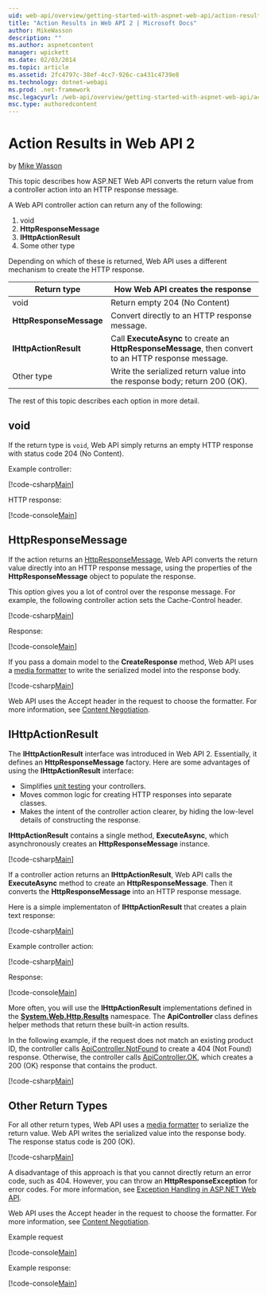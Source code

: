 ```yaml
---
uid: web-api/overview/getting-started-with-aspnet-web-api/action-results
title: "Action Results in Web API 2 | Microsoft Docs"
author: MikeWasson
description: ""
ms.author: aspnetcontent
manager: wpickett
ms.date: 02/03/2014
ms.topic: article
ms.assetid: 2fc4797c-38ef-4cc7-926c-ca431c4739e8
ms.technology: dotnet-webapi
ms.prod: .net-framework
msc.legacyurl: /web-api/overview/getting-started-with-aspnet-web-api/action-results
msc.type: authoredcontent
---
```

Action Results in Web API 2
====================
by [Mike Wasson](https://github.com/MikeWasson)

This topic describes how ASP.NET Web API converts the return value from a controller action into an HTTP response message.

A Web API controller action can return any of the following:

1. void
2. **HttpResponseMessage**
3. **IHttpActionResult**
4. Some other type

Depending on which of these is returned, Web API uses a different mechanism to create the HTTP response.

| Return type | How Web API creates the response |
| --- | --- |
| void | Return empty 204 (No Content) |
| **HttpResponseMessage** | Convert directly to an HTTP response message. |
| **IHttpActionResult** | Call **ExecuteAsync** to create an **HttpResponseMessage**, then convert to an HTTP response message. |
| Other type | Write the serialized return value into the response body; return 200 (OK). |

The rest of this topic describes each option in more detail.

## void

If the return type is `void`, Web API simply returns an empty HTTP response with status code 204 (No Content).

Example controller:

[!code-csharp[Main](action-results/samples/sample1.cs)]

HTTP response:

[!code-console[Main](action-results/samples/sample2.cmd)]

## HttpResponseMessage

If the action returns an [HttpResponseMessage](https://msdn.microsoft.com/en-us/library/system.net.http.httpresponsemessage.aspx), Web API converts the return value directly into an HTTP response message, using the properties of the **HttpResponseMessage** object to populate the response.

This option gives you a lot of control over the response message. For example, the following controller action sets the Cache-Control header.

[!code-csharp[Main](action-results/samples/sample3.cs)]

Response:

[!code-console[Main](action-results/samples/sample4.cmd?highlight=2)]

If you pass a domain model to the **CreateResponse** method, Web API uses a [media formatter](../formats-and-model-binding/media-formatters.md) to write the serialized model into the response body.

[!code-csharp[Main](action-results/samples/sample5.cs)]

Web API uses the Accept header in the request to choose the formatter. For more information, see [Content Negotiation](../formats-and-model-binding/content-negotiation.md).

## IHttpActionResult

The **IHttpActionResult** interface was introduced in Web API 2. Essentially, it defines an **HttpResponseMessage** factory. Here are some advantages of using the **IHttpActionResult** interface:

- Simplifies [unit testing](../testing-and-debugging/unit-testing-controllers-in-web-api.md) your controllers.
- Moves common logic for creating HTTP responses into separate classes.
- Makes the intent of the controller action clearer, by hiding the low-level details of constructing the response.

**IHttpActionResult** contains a single method, **ExecuteAsync**, which asynchronously creates an **HttpResponseMessage** instance.

[!code-csharp[Main](action-results/samples/sample6.cs)]

If a controller action returns an **IHttpActionResult**, Web API calls the **ExecuteAsync** method to create an **HttpResponseMessage**. Then it converts the **HttpResponseMessage** into an HTTP response message.

Here is a simple implementaton of **IHttpActionResult** that creates a plain text response:

[!code-csharp[Main](action-results/samples/sample7.cs)]

Example controller action:

[!code-csharp[Main](action-results/samples/sample8.cs)]

Response:

[!code-console[Main](action-results/samples/sample9.cmd)]

More often, you will use the **IHttpActionResult** implementations defined in the **[System.Web.Http.Results](https://msdn.microsoft.com/en-us/library/system.web.http.results.aspx)** namespace. The **ApiController** class defines helper methods that return these built-in action results.

In the following example, if the request does not match an existing product ID, the controller calls [ApiController.NotFound](https://msdn.microsoft.com/en-us/library/system.web.http.apicontroller.notfound.aspx) to create a 404 (Not Found) response. Otherwise, the controller calls [ApiController.OK](https://msdn.microsoft.com/en-us/library/dn314591.aspx), which creates a 200 (OK) response that contains the product.

[!code-csharp[Main](action-results/samples/sample10.cs)]

## Other Return Types

For all other return types, Web API uses a [media formatter](../formats-and-model-binding/media-formatters.md) to serialize the return value. Web API writes the serialized value into the response body. The response status code is 200 (OK).

[!code-csharp[Main](action-results/samples/sample11.cs)]

A disadvantage of this approach is that you cannot directly return an error code, such as 404. However, you can throw an **HttpResponseException** for error codes. For more information, see [Exception Handling in ASP.NET Web API](../error-handling/exception-handling.md).

Web API uses the Accept header in the request to choose the formatter. For more information, see [Content Negotiation](../formats-and-model-binding/content-negotiation.md).

Example request

[!code-console[Main](action-results/samples/sample12.cmd)]

Example response:

[!code-console[Main](action-results/samples/sample13.cmd)]
